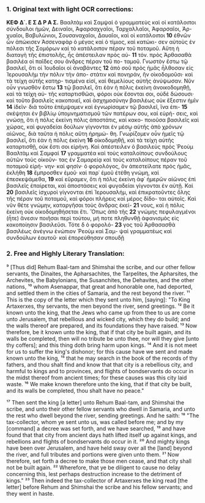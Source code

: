 ### 1. Original text with light OCR corrections:

**ΚΕΦ Δ΄. Ε Σ Δ Ρ Α Σ.**
Βααλτὰμ καὶ Σαμψαὶ ὁ γραμματεὺς καὶ οἱ κατάλοιποι σύνδουλοι
ἡμῶν, Δειναῖοι, Ἀφαρσαχγαῖοι, Ταρχαλλαῖοι, Ἀφαρσαῖοι, Ἀρ-
χυαῖοι, Βαβυλώνιοι, Σουσαναχαῖοι, Δαυαῖοι, καὶ οἱ κατάλοιποι **10**
ἐθνῶν ὧν ἀπώκισεν Ἀσσεναφὰρ ὁ μέγας καὶ ὁ τίμιος, καὶ κατώκι-
σεν αὐτοὺς ἐν πόλεσι τῆς Σομόρων καὶ τὸ κατάλοιπον πέραν τοῦ
ποταμοῦ. Αὕτη ἡ διαταγὴ τῆς ἐπιστολῆς, ἧς ἀπέστειλαν πρὸς αὐ- **11**
τόν. πρὸς Ἀρθασαθὰ βασιλέα οἱ παῖδες σου ἄνδρες πέραν τοῦ πο-
ταμοῦ. Γνωστὸν ἔστω τῷ βασιλεῖ, ὅτι οἱ Ἰουδαῖοι οἱ ἀναβάντες **12**
ἀπὸ σοῦ πρὸς ἡμᾶς ἦλθοσαν εἰς Ἱερουσαλὴμ τὴν πόλιν τὴν ἀπο-
στάτιν καὶ πονηράν, ἣν οἰκοδομοῦσι· καὶ τὰ τείχη αὐτῆς κατηρ-
τισμένα εἰσί, καὶ θεμελίους αὐτῆς ἀνύψωσαν. Νῦν οὖν γνωσθὸν ἔστω **13**
τῷ βασιλεῖ, ὅτι ἐὰν ἡ πόλις ἐκείνη ἀνοικοδομηθῇ, καὶ τὰ τείχη αὐ-
τῆς καταρτισθῶσι, φόροι οὐκ ἔσονται σοι, οὐδὲ δώσουσι· καὶ τοῦτο
βασιλεῖς κακοποιεῖ, καὶ ἀσχημοσύνην βασιλέως οὐκ ἔξεστιν ἡμῖν **14**
ἰδεῖν· διὰ τοῦτο ἐπέμψαμεν καὶ ἐγνωρίσαμεν τῷ βασιλεῖ, ἵνα ἐπι- **15**
σκέψηται ἐν βιβλίῳ ὑπομνηματισμοῦ τῶν πατέρων σου, καὶ εὑρή-
σεις, καὶ γνώσῃ, ὅτι ἡ πόλις ἐκείνη πόλις ἀποστάτις, καὶ κακο-
ποιοῦσα βασιλεῖς καὶ χώρας, καὶ φυγαδείαι δούλων γίγνονται ἐν
μέσῳͅ αὐτῆς ἀπὸ χρόνων αἰῶνος, διὰ ταῦτα ἡ πόλις αὕτη ἠρημώ-
θη. Γνωρίζομεν οὖν ἡμεῖς τῷ βασιλεῖ, ὅτι ἐὰν ἡ πόλις ἐκείνη **16**
οἰκοδομηθῇ, καὶ τὰ τείχη αὐτῆς καταρτισθῇ, οὐκ ἔστι σοι εἰρήνη.
Καὶ ἀπέστειλεν ὁ βασιλεὺς πρὸς Ῥεοὺμ Βααλτὰμ καὶ Σαμφαὶ **17**
γραμματέα καὶ τοὺς καταλοίπους συνδούλους αὐτῶν τοὺς οἰκοῦν-
τας ἐν Σαμαρείᾳ καὶ τοὺς καταλοίπους πέραν τοῦ ποταμοῦ εἰρή-
νην· καὶ φησίν· ὁ φορολόγος, ὃν ἀπεστείλατε πρὸς ἡμᾶς, ἐκλήθη **18**
ἔμπροσθεν ἐμοῦ· καὶ παρ᾿ ἐμοῦ ἐτέθη γνώμη, καὶ ἐπεσκεψάμεθα, **19**
καὶ εὕραμεν, ὅτι ἡ πόλις ἐκείνη ἀφ᾿ ἡμερῶν αἰῶνος ἐπὶ βασιλεῖς
ἐπαίρεται, καὶ ἀποστάσεις καὶ φυγαδείαι γίγνονται ἐν αὐτῇ. Καὶ **20**
βασιλεῖς ἰσχυροὶ γίγνονται ἐπὶ Ἱερουσαλήμ, καὶ ἐπικρατοῦντες
ὅλης τῆς πέραν τοῦ ποταμοῦ, καὶ φόροι πλήρεις καὶ μέρος δίδο-
ται αὐτοῖς. Καὶ νῦν θέτε γνώμην, καταργῆσαι τοὺς ἄνδρας ἐκεί- **21**
νους, καὶ ἡ πόλις ἐκείνη οὐκ οἰκοδομηθήσεται ἔτι. Ὅπως ἀπὸ τῆς **22**
γνώμης πεφυλαγμένοι (ἧτε) ἄνεσιν ποιῆσαι περὶ τούτου, μή ποτε
πληθυνθῇ ἀφανισμὸς εἰς κακοποίησιν βασιλεῦσι. Τότε δ ὁ φορολό- **23**
γος τοῦ Ἀρθασασθὰ βασιλέως ἀνέγνω ἐνώπιον Ῥεοὺμ καὶ Σαμ-
ψαὶ γραμματέως καὶ συνδούλων ἑαυτοῦ· καὶ ἐπορεύθησαν σπουδῇ

### 2. Free and Highly Literary Translation:

⁹ [Thus did] Rehum Baal-tam and Shimshai the scribe, and our other fellow servants, the Dinaites, the Apharsachites, the Tarpelites, the Apharsites, the Archevites, the Babylonians, the Susanchites, the Dehavites, and the other nations,
¹⁰ whom Asenappar, that great and honorable one, had deported, and settled them in the cities of Samaria, and the rest beyond the river.
¹¹ This is the copy of the letter which they sent unto him, [saying]: "To King Artaxerxes, thy servants, the men beyond the river, send greetings.
¹² Be it known unto the king, that the Jews who came up from thee to us are come unto Jerusalem, that rebellious and wicked city, which they do build; and the walls thereof are prepared, and its foundations they have raised.
¹³ Now therefore, be it known unto the king, that if that city be built again, and its walls be completed, then will no tribute be unto thee, nor will they give [unto thy coffers]; and this thing doth bring harm upon kings.
¹⁴ And it is not meet for us to suffer the king's dishonor; for this cause have we sent and made known unto the king,
¹⁵ that he may search in the book of the records of thy fathers, and thou shalt find and know that that city is a rebellious city, and harmful to kings and to provinces, and flights of bondservants do occur in the midst thereof from ancient times; for these causes was this city laid waste.
¹⁶ We make known therefore unto the king, that if that city be built, and its walls be completed, thou shalt have no peace."

¹⁷ Then sent the king [a letter] unto Rehum Baal-tam, and Shimshai the scribe, and unto their other fellow servants who dwell in Samaria, and unto the rest who dwell beyond the river, sending greetings. And he saith:
¹⁸ "The tax-collector, whom ye sent unto us, was called before me; and by my [command] a decree was set forth, and we have searched,
¹⁹ and have found that that city from ancient days hath lifted itself up against kings, and rebellions and flights of bondservants do occur in it.
²⁰ And mighty kings have been over Jerusalem, and have held sway over all the [land] beyond the river, and full tributes and portions were given unto them.
²¹ Now therefore, set forth a decree to make those men cease, and that city shall not be built again.
²² Wherefore, that ye be diligent to cause no delay concerning this, lest perhaps destruction increase to the detriment of kings."
²³ Then indeed the tax-collector of Artaxerxes the king read [the letter] before Rehum and Shimshai the scribe and his fellow servants; and they went in haste.